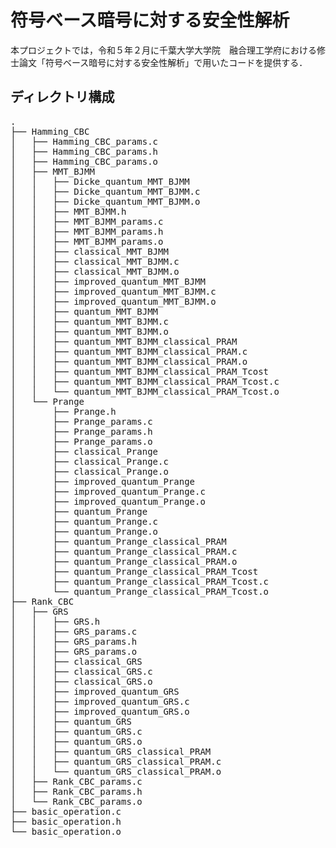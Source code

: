 # 符号ベース暗号に対する安全性解析

本プロジェクトでは，令和５年２月に千葉大学大学院　融合理工学府における修士論文「符号ベース暗号に対する安全性解析」で用いたコードを提供する．

## ディレクトリ構成

<pre>
.
├── Hamming_CBC
│   ├── Hamming_CBC_params.c
│   ├── Hamming_CBC_params.h
│   ├── Hamming_CBC_params.o
│   ├── MMT_BJMM
│   │   ├── Dicke_quantum_MMT_BJMM
│   │   ├── Dicke_quantum_MMT_BJMM.c
│   │   ├── Dicke_quantum_MMT_BJMM.o
│   │   ├── MMT_BJMM.h
│   │   ├── MMT_BJMM_params.c
│   │   ├── MMT_BJMM_params.h
│   │   ├── MMT_BJMM_params.o
│   │   ├── classical_MMT_BJMM
│   │   ├── classical_MMT_BJMM.c
│   │   ├── classical_MMT_BJMM.o
│   │   ├── improved_quantum_MMT_BJMM
│   │   ├── improved_quantum_MMT_BJMM.c
│   │   ├── improved_quantum_MMT_BJMM.o
│   │   ├── quantum_MMT_BJMM
│   │   ├── quantum_MMT_BJMM.c
│   │   ├── quantum_MMT_BJMM.o
│   │   ├── quantum_MMT_BJMM_classical_PRAM
│   │   ├── quantum_MMT_BJMM_classical_PRAM.c
│   │   ├── quantum_MMT_BJMM_classical_PRAM.o
│   │   ├── quantum_MMT_BJMM_classical_PRAM_Tcost
│   │   ├── quantum_MMT_BJMM_classical_PRAM_Tcost.c
│   │   └── quantum_MMT_BJMM_classical_PRAM_Tcost.o
│   └── Prange
│       ├── Prange.h
│       ├── Prange_params.c
│       ├── Prange_params.h
│       ├── Prange_params.o
│       ├── classical_Prange
│       ├── classical_Prange.c
│       ├── classical_Prange.o
│       ├── improved_quantum_Prange
│       ├── improved_quantum_Prange.c
│       ├── improved_quantum_Prange.o
│       ├── quantum_Prange
│       ├── quantum_Prange.c
│       ├── quantum_Prange.o
│       ├── quantum_Prange_classical_PRAM
│       ├── quantum_Prange_classical_PRAM.c
│       ├── quantum_Prange_classical_PRAM.o
│       ├── quantum_Prange_classical_PRAM_Tcost
│       ├── quantum_Prange_classical_PRAM_Tcost.c
│       └── quantum_Prange_classical_PRAM_Tcost.o
├── Rank_CBC
│   ├── GRS
│   │   ├── GRS.h
│   │   ├── GRS_params.c
│   │   ├── GRS_params.h
│   │   ├── GRS_params.o
│   │   ├── classical_GRS
│   │   ├── classical_GRS.c
│   │   ├── classical_GRS.o
│   │   ├── improved_quantum_GRS
│   │   ├── improved_quantum_GRS.c
│   │   ├── improved_quantum_GRS.o
│   │   ├── quantum_GRS
│   │   ├── quantum_GRS.c
│   │   ├── quantum_GRS.o
│   │   ├── quantum_GRS_classical_PRAM
│   │   ├── quantum_GRS_classical_PRAM.c
│   │   └── quantum_GRS_classical_PRAM.o
│   ├── Rank_CBC_params.c
│   ├── Rank_CBC_params.h
│   └── Rank_CBC_params.o
├── basic_operation.c
├── basic_operation.h
└── basic_operation.o
<pre>
